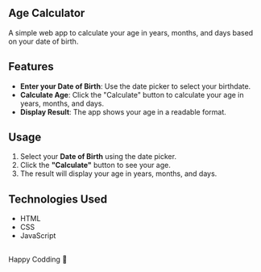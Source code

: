 ## Age Calculator

A simple web app to calculate your age in years, months, and days based on your date of birth.

## Features

- **Enter your Date of Birth**: Use the date picker to select your birthdate.
- **Calculate Age**: Click the "Calculate" button to calculate your age in years, months, and days.
- **Display Result**: The app shows your age in a readable format.

## Usage

1. Select your **Date of Birth** using the date picker.
2. Click the **"Calculate"** button to see your age.
3. The result will display your age in years, months, and days.

## Technologies Used

- HTML
- CSS
- JavaScript

##
Happy Codding 🎉